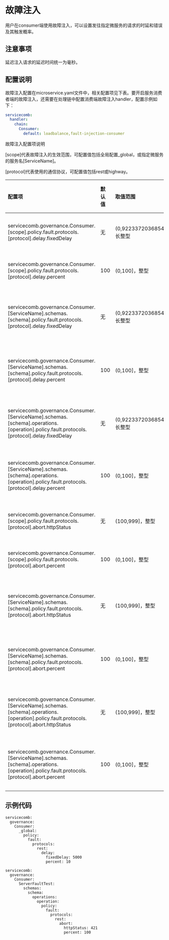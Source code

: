 # 故障注入

用户在consumer端使用故障注入，可以设置发往指定微服务的请求的时延和错误及其触发概率。

## 注意事项

延迟注入请求的延迟时间统一为毫秒。

## 配置说明

故障注入配置在microservice.yaml文件中，相关配置项见下表。要开启服务消费者端的故障注入，还需要在处理链中配置消费端故障注入handler，配置示例如下：

```yaml
servicecomb:
  handler:
    chain:
      Consumer:
        default: loadbalance,fault-injection-consumer
```

故障注入配置项说明

\[scope\]代表故障注入的生效范围，可配置值包括全局配置\_global，或指定微服务的服务名\[ServiceName\]。

\[protocol\]代表使用的通信协议，可配置值包括rest或highway。

| 配置项 | 默认值 | 取值范围 | 是否必选 | 含义 | 注意 |
| :--- | :--- | :--- | :--- | :--- | :--- |
| servicecomb.governance.Consumer.\[scope\].policy.fault.protocols.\[protocol\].delay.fixedDelay | 无 | \(0,9223372036854775807\]，长整型 | 否 | Consumer端发送延迟注入请求的延迟时间 | 目前时间单位是毫秒 |
| servicecomb.governance.Consumer.\[scope\].policy.fault.protocols.\[protocol\].delay.percent | 100 | \(0,100\]，整型 | 否 | Consumer端发送延迟注入请求的触发概率 |  |
| servicecomb.governance.Consumer.\[ServiceName\].schemas.\[schema\].policy.fault.protocols.\[protocol\].delay.fixedDelay | 无 | \(0,9223372036854775807\]，长整型 | 否 | Consumer端发送到对应schema的延迟注入请求的延迟时间 | 支持schema级别的配置 |
| servicecomb.governance.Consumer.\[ServiceName\].schemas.\[schema\].policy.fault.protocols.\[protocol\].delay.percent | 100 | \(0,100\]，整型 | 否 | Consumer端发送到对应schema的延迟注入请求的触发概率 | 支持schema级别的配置 |
| servicecomb.governance.Consumer.\[ServiceName\].schemas.\[schema\].operations.\[operation\].policy.fault.protocols.\[protocol\].delay.fixedDelay | 无 | \(0,9223372036854775807\]，长整型 | 否 | Consumer端发送到对应operation的延迟注入请求的延迟时间 | 支持operation级别的配置 |
| servicecomb.governance.Consumer.\[ServiceName\].schemas.\[schema\].operations.\[operation\].policy.fault.protocols.\[protocol\].delay.percent | 100 | \(0,100\]，整型 | 否 | Consumer端发送到对应operation的延迟注入请求的触发概率 | 支持operation级别的配置 |
| servicecomb.governance.Consumer.\[scope\].policy.fault.protocols.\[protocol\].abort.httpStatus | 无 | \(100,999\]，整型 | 否 | Consumer端发送错误注入请求的http错误码 |  |
| servicecomb.governance.Consumer.\[scope\].policy.fault.protocols.\[protocol\].abort.percent | 100 | \(0,100\]，整型 | 否 | Consumer端发送错误注入请求的触发概率 |  |
| servicecomb.governance.Consumer.\[ServiceName\].schemas.\[schema\].policy.fault.protocols.\[protocol\].abort.httpStatus | 无 | \(100,999\]，整型 | 否 | Consumer端发送到对应schema的错误注入请求的http错误码 | 支持schema级别的配置 |
| servicecomb.governance.Consumer.\[ServiceName\].schemas.\[schema\].policy.fault.protocols.\[protocol\].abort.percent | 100 | \(0,100\]，整型 | 否 | Consumer端发送到对应schema的错误注入请求的触发概率 | 支持schema级别的配置 |
| servicecomb.governance.Consumer.\[ServiceName\].schemas.\[schema\].operations.\[operation\].policy.fault.protocols.\[protocol\].abort.httpStatus | 无 | \(100,999\]，整型 | 否 | Consumer端发送到对应operation的错误注入请求的http错误码 | 支持operation级别的配置 |
| servicecomb.governance.Consumer.\[ServiceName\].schemas.\[schema\].operations.\[operation\].policy.fault.protocols.\[protocol\].abort.percent | 100 | \(0,100\]，整型 | 否 | Consumer端发送到对应operation的错误注入请求的触发概率 | 支持operation级别的配置 |

## 示例代码

```
servicecomb:
  governance:
    Consumer:
      _global:
        policy:
          fault:
            protocols:
              rest:
                delay:
                  fixedDelay: 5000
                  percent: 10
```

```
servicecomb:
  governance:
    Consumer:
      ServerFaultTest:
        schemas:
          schema:
            operations:
              operation:
                policy:
                  fault:
                    protocols:
                      rest:
                        abort:
                          httpStatus: 421
                          percent: 100
```



